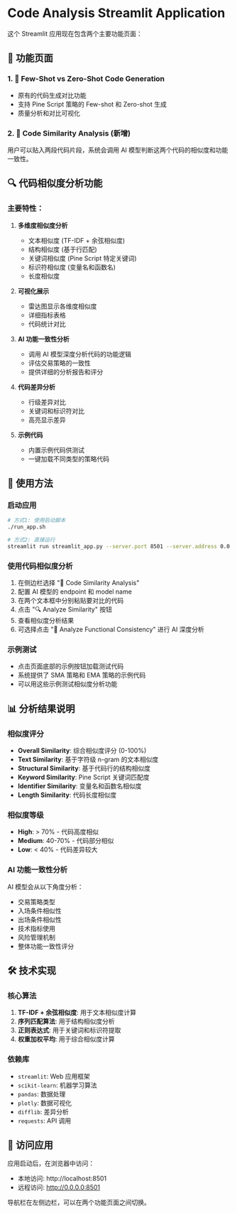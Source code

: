 # Code Analysis Streamlit Application

这个 Streamlit 应用现在包含两个主要功能页面：

## 📝 功能页面

### 1. 🤖 Few-Shot vs Zero-Shot Code Generation
- 原有的代码生成对比功能
- 支持 Pine Script 策略的 Few-shot 和 Zero-shot 生成
- 质量分析和对比可视化

### 2. 📝 Code Similarity Analysis (新增)
用户可以贴入两段代码片段，系统会调用 AI 模型判断这两个代码的相似度和功能一致性。

## 🔍 代码相似度分析功能

### 主要特性：
1. **多维度相似度分析**
   - 文本相似度 (TF-IDF + 余弦相似度)
   - 结构相似度 (基于行匹配)
   - 关键词相似度 (Pine Script 特定关键词)
   - 标识符相似度 (变量名和函数名)
   - 长度相似度

2. **可视化展示**
   - 雷达图显示各维度相似度
   - 详细指标表格
   - 代码统计对比

3. **AI 功能一致性分析**
   - 调用 AI 模型深度分析代码的功能逻辑
   - 评估交易策略的一致性
   - 提供详细的分析报告和评分

4. **代码差异分析**
   - 行级差异对比
   - 关键词和标识符对比
   - 高亮显示差异

5. **示例代码**
   - 内置示例代码供测试
   - 一键加载不同类型的策略代码

## 🚀 使用方法

### 启动应用
```bash
# 方式1: 使用启动脚本
./run_app.sh

# 方式2: 直接运行
streamlit run streamlit_app.py --server.port 8501 --server.address 0.0.0.0
```

### 使用代码相似度分析
1. 在侧边栏选择 "📝 Code Similarity Analysis"
2. 配置 AI 模型的 endpoint 和 model name
3. 在两个文本框中分别粘贴要对比的代码
4. 点击 "🔍 Analyze Similarity" 按钮
5. 查看相似度分析结果
6. 可选择点击 "🧠 Analyze Functional Consistency" 进行 AI 深度分析

### 示例测试
- 点击页面底部的示例按钮加载测试代码
- 系统提供了 SMA 策略和 EMA 策略的示例代码
- 可以用这些示例测试相似度分析功能

## 📊 分析结果说明

### 相似度评分
- **Overall Similarity**: 综合相似度评分 (0-100%)
- **Text Similarity**: 基于字符级 n-gram 的文本相似度
- **Structural Similarity**: 基于代码行的结构相似度
- **Keyword Similarity**: Pine Script 关键词匹配度
- **Identifier Similarity**: 变量名和函数名相似度
- **Length Similarity**: 代码长度相似度

### 相似度等级
- **High**: > 70% - 代码高度相似
- **Medium**: 40-70% - 代码部分相似
- **Low**: < 40% - 代码差异较大

### AI 功能一致性分析
AI 模型会从以下角度分析：
- 交易策略类型
- 入场条件相似性
- 出场条件相似性
- 技术指标使用
- 风险管理机制
- 整体功能一致性评分

## 🛠️ 技术实现

### 核心算法
1. **TF-IDF + 余弦相似度**: 用于文本相似度计算
2. **序列匹配算法**: 用于结构相似度分析
3. **正则表达式**: 用于关键词和标识符提取
4. **权重加权平均**: 用于综合相似度计算

### 依赖库
- `streamlit`: Web 应用框架
- `scikit-learn`: 机器学习算法
- `pandas`: 数据处理
- `plotly`: 数据可视化
- `difflib`: 差异分析
- `requests`: API 调用

## 🔗 访问应用

应用启动后，在浏览器中访问：
- 本地访问: http://localhost:8501
- 远程访问: http://0.0.0.0:8501

导航栏在左侧边栏，可以在两个功能页面之间切换。